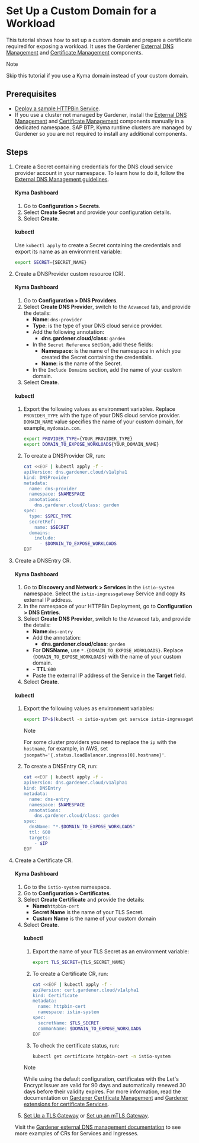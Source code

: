 # Set Up a Custom Domain for a Workload

This tutorial shows how to set up a custom domain and prepare a certificate required for exposing a workload. It uses the Gardener [External DNS Management](https://github.com/gardener/external-dns-management) and [Certificate Management](https://github.com/gardener/cert-management) components.

> [!NOTE]
> Skip this tutorial if you use a Kyma domain instead of your custom domain.

## Prerequisites

* [Deploy a sample HTTPBin Service](./01-00-create-workload.md).
* If you use a cluster not managed by Gardener, install the [External DNS Management](https://github.com/gardener/external-dns-management#quick-start) and [Certificate Management](https://github.com/gardener/cert-management) components manually in a dedicated namespace. SAP BTP, Kyma runtime clusters are managed by Gardener so you are not required to install any additional components.

## Steps

1. Create a Secret containing credentials for the DNS cloud service provider account in your namespace. To learn how to do it, follow the [External DNS Management guidelines](https://github.com/gardener/external-dns-management/blob/master/README.md#external-dns-management).

    <!-- tabs:start -->
    #### **Kyma Dashboard**
    <ol>
      <li> Go to <b>Configuration > Secrets</b>. </li>
      <li> Select <b>Create Secret</b> and provide your configuration details. </li>
      <li> Select <b>Create</b>. </li>
    </ol>

    #### **kubectl**
    Use `kubectl apply` to create a Secret containing the credentials and export its name as an environment variable:

    ```bash
    export SECRET={SECRET_NAME}
    ```
    <!-- tabs:end -->

2. Create a DNSProvider custom resource (CR).
    
    <!-- tabs:start -->
    #### **Kyma Dashboard**
    
    1. Go to **Configuration > DNS Providers**.
    2. Select **Create DNS Provider**, switch to the `Advanced` tab, and provide the details:
        - **Name**: `dns-provider`
        - **Type**: is the type of your DNS cloud service provider.
        - Add the following annotation:
          - **dns.gardener.cloud/class**: `garden`
        - In the `Secret Reference` section, add these fields:
          - **Namespace**: is the name of the namespace in which you created the Secret containing the credentials. 
          - **Name**: is the name of the Secret.
        - In the `Include Domains` section, add the name of your custom domain.
    3. Select **Create**.

    #### **kubectl**
    <ol>
      <li> Export the following values as environment variables. Replace <code>PROVIDER_TYPE</code> with the type of your DNS cloud service provider. <code>DOMAIN_NAME</code> value specifies the name of your custom domain, for example, <code>mydomain.com</code>.

      ```bash
      export PROVIDER_TYPE={YOUR_PROVIDER_TYPE}
      export DOMAIN_TO_EXPOSE_WORKLOADS{YOUR_DOMAIN_NAME} 
      ```
      </li>
      <li>To create a DNSProvider CR, run: 

      ```bash
      cat <<EOF | kubectl apply -f -
      apiVersion: dns.gardener.cloud/v1alpha1
      kind: DNSProvider
      metadata:
        name: dns-provider
        namespace: $NAMESPACE
        annotations:
          dns.gardener.cloud/class: garden
      spec:
        type: $SPEC_TYPE
        secretRef:
          name: $SECRET
        domains:
          include:
            - $DOMAIN_TO_EXPOSE_WORKLOADS
      EOF
      ```
      </li>
    </ol>
  <!-- tabs:end -->

3. Create a DNSEntry CR.

    <!-- tabs:start -->
    #### **Kyma Dashboard**
    <ol>
    
    <li> 
    Go to <b>Discovery and Network > Services</b> in the <code>istio-system</code> namespace. Select the <code>istio-ingressgateway</code> Service and copy its external IP address.
    </li>
    <li>
    In the namespace of your HTTPBin Deployment, go to <b>Configuration > DNS Entries</b>.
    </li>
    <li>
    Select <b>Create DNS Provider</b>, switch to the <code>Advanced</code> tab, and provide the details:
      <ul>    
        <li>
        <b>Name</b>:<code>dns-entry</code>
        </li>
        <li>
        Add the annotation:
          <ul><li>
          <b>dns.gardener.cloud/class</b>: <code>garden</code>
          </ul></li>
        </li> 
        <li>
        For <b>DNSName</b>, use <code>*.{DOMAIN_TO_EXPOSE_WORKLOADS}</code>. Replace <code>{DOMAIN_TO_EXPOSE_WORKLOADS}</code> with the name of your custom domain.
        </li>
        <li>
        - <b>TTL</b>:<code>600</code>
        </li>
        <li>
        Paste the external IP address of the <codeistio-ingressgateway</code> Service in the <b>Target</b> field.
        </li>
      </ul>
    <li> 
    Select <b>Create</b>.
    </li>
    </ol>

    #### **kubectl**
    <ol>
      <li> Export the following values as environment variables:

      ```bash
      export IP=$(kubectl -n istio-system get service istio-ingressgateway -o jsonpath='{.status.loadBalancer.ingress[0].ip}') # Assuming only one LoadBalancer with external IP
      ```
      > [!NOTE]
      > For some cluster providers you need to replace the `ip` with the `hostname`, for example, in AWS, set `jsonpath='{.status.loadBalancer.ingress[0].hostname}'`.
      </li>
      <li> To create a DNSEntry CR, run:

      ```bash
      cat <<EOF | kubectl apply -f -
      apiVersion: dns.gardener.cloud/v1alpha1
      kind: DNSEntry
      metadata:
        name: dns-entry
        namespace: $NAMESPACE
        annotations:
          dns.gardener.cloud/class: garden
      spec:
        dnsName: "*.$DOMAIN_TO_EXPOSE_WORKLOADS"
        ttl: 600
        targets:
          - $IP
      EOF
      ```
      </li>
    </ol>
    <!-- tabs:end -->

4. Create a Certificate CR.
    
    <!-- tabs:start -->
    #### **Kyma Dashboard**
    <ol>
    <li> Go to the <code>istio-system</code> namespace.</li>
    <li> Go to <b>Configuration > Certificates</b>. </li>
    <li> Select <b>Create Certificate</b> and provide the details:
    <ul>
      <li> <b>Name</b><code>httpbin-cert</code></li>
      <li> <b>Secret Name</b> is the name of your TLS Secret. </li>
      <li> <b>Custom Name</b> is the name of your custom domain </li>
    </ul>
    </li>
    <li> Select <b>Create</b>.</li>

    #### **kubectl**
    <ol>
    <li> Export the name of your TLS Secret as an environment variable:

    ```bash
    export TLS_SECRET={TLS_SECRET_NAME}
    ```
    </li>
    <li> To create a Certificate CR, run:

    ```bash
    cat <<EOF | kubectl apply -f -
    apiVersion: cert.gardener.cloud/v1alpha1
    kind: Certificate
    metadata:
      name: httpbin-cert
      namespace: istio-system
    spec:  
      secretName: $TLS_SECRET
      commonName: $DOMAIN_TO_EXPOSE_WORKLOADS
    EOF
    ```
    </li>
    <li> To check the certificate status, run: 
     
    ```bash
    kubectl get certificate httpbin-cert -n istio-system
    ```
    </li>
    </ol>
    <!-- tabs:end -->

    > [!NOTE]
    > While using the default configuration, certificates with the Let's Encrypt Issuer are valid for 90 days and automatically renewed 30 days before their validity expires. For more information, read the documentation on [Gardener Certificate Management](https://github.com/gardener/cert-management#requesting-a-certificate) and [Gardener extensions for certificate Services](https://gardener.cloud/docs/extensions/others/gardener-extension-shoot-cert-service/).

5. [Set Up a TLS Gateway](./01-20-set-up-tls-gateway.md) or [Set up an mTLS Gateway](./01-30-set-up-mtls-gateway.md).

Visit the [Gardener external DNS management documentation](https://github.com/gardener/external-dns-management/tree/master/examples) to see more examples of CRs for Services and Ingresses.
